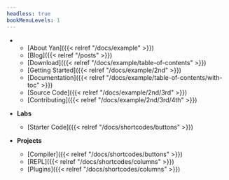 ```yaml
---
headless: true
bookMenuLevels: 1
---
```

- 
    - [About Yan]({{< relref "/docs/example" >}})
    - [Blog]({{< relref "/posts" >}})
    - [Download]({{< relref "/docs/example/table-of-contents" >}})
    - [Getting Started]({{< relref "/docs/example/2nd" >}})
    - [Documentation]({{< relref "/docs/example/table-of-contents/with-toc" >}})
    - [Source Code]({{< relref "/docs/example/2nd/3rd" >}})
    - [Contributing]({{< relref "/docs/example/2nd/3rd/4th" >}})



- **Labs**
    - [Starter Code]({{< relref "/docs/shortcodes/buttons" >}})


- **Projects**
    - [Compiler]({{< relref "/docs/shortcodes/buttons" >}})
    - [REPL]({{< relref "/docs/shortcodes/columns" >}})
    - [Plugins]({{< relref "/docs/shortcodes/columns" >}})